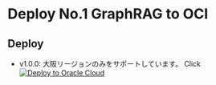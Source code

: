 # Deploy No.1 GraphRAG to OCI

## Deploy

- v1.0.0: 大阪リージョンのみをサポートしています。
Click [![Deploy to Oracle Cloud](https://oci-resourcemanager-plugin.plugins.oci.oraclecloud.com/latest/deploy-to-oracle-cloud.svg)](https://cloud.oracle.com/resourcemanager/stacks/create?region=ap-osaka-1&zipUrl=https://github.com/engchina/No.1-GraphRAG-Deploy/releases/download/v1.0.4/v1.0.0.zip)
